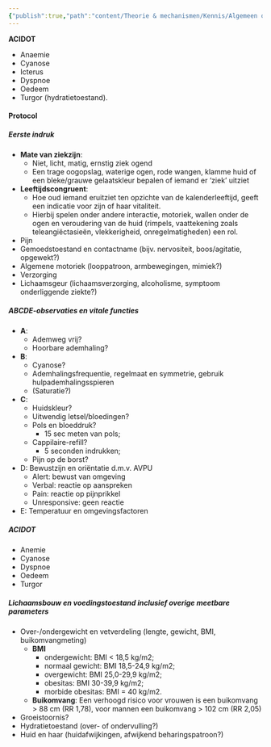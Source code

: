 ```yaml
---
{"publish":true,"path":"content/Theorie & mechanismen/Kennis/Algemeen onderzoek ACIDOT.md","permalink":"/content/theorie-and-mechanismen/kennis/algemeen-onderzoek-acidot/","tags":["PPG"]}
---
```





**ACIDOT**

- Anaemie
- Cyanose
- Icterus
- Dyspnoe
- Oedeem
- Turgor (hydratietoestand).



#### Protocol

##### Eerste indruk
- **Mate van ziekzijn**: 
	- Niet, licht, matig, ernstig ziek ogend
	- Een trage oogopslag, waterige ogen, rode wangen, klamme huid of een bleke/grauwe gelaatskleur bepalen of iemand er ‘ziek’ uitziet
- **Leeftijdscongruent**:
	- Hoe oud iemand eruitziet ten opzichte van de kalenderleeftijd, geeft een indicatie voor zijn of haar vitaliteit. 
	- Hierbij spelen onder andere interactie, motoriek, wallen onder de ogen en veroudering van de huid (rimpels, vaattekening zoals teleangiëctasieën, vlekkerigheid, onregelmatigheden) een rol.
- Pijn
- Gemoedstoestand en contactname (bijv. nervositeit, boos/agitatie, opgewekt?)
- Algemene motoriek (looppatroon, armbewegingen, mimiek?)
- Verzorging
- Lichaamsgeur (lichaamsverzorging, alcoholisme, symptoom onderliggende ziekte?)

##### ABCDE-observaties en vitale functies
- **A**: 
	- Ademweg vrij? 
	- Hoorbare ademhaling?
- **B**: 
	- Cyanose? 
	- Ademhalingsfrequentie, regelmaat en symmetrie, gebruik hulpademhalingsspieren
	- (Saturatie?)
- **C**: 
	- Huidskleur? 
	- Uitwendig letsel/bloedingen? 
	- Pols en bloeddruk? 
		- 15 sec meten van pols;
	- Cappilaire-refill?
		- 5 seconden indrukken;
	- Pijn op de borst?
- D: Bewustzijn en oriëntatie d.m.v. AVPU
	- Alert: bewust van omgeving
	- Verbal: reactie op aanspreken
	- Pain: reactie op pijnprikkel
	- Unresponsive: geen reactie
- E: Temperatuur en omgevingsfactoren
##### ACIDOT
- Anemie
- Cyanose
- Dyspnoe
- Oedeem
- Turgor

##### Lichaamsbouw en voedingstoestand inclusief overige meetbare parameters
- Over-/ondergewicht en vetverdeling (lengte, gewicht, BMI, buikomvangmeting)
	- **BMI**
		- ondergewicht: BMI < 18,5 kg/m2;
		- normaal gewicht: BMI 18,5-24,9 kg/m2;
		- overgewicht: BMI 25,0-29,9 kg/m2;
		- obesitas: BMI 30-39,9 kg/m2;
		- morbide obesitas: BMI = 40 kg/m2.
	- **Buikomvang**: Een verhoogd risico voor vrouwen is een buikomvang > 88 cm (RR 1,78), voor mannen een buikomvang > 102 cm (RR 2,05)
- Groeistoornis?
- Hydratietoestand (over- of ondervulling?)
- Huid en haar (huidafwijkingen, afwijkend beharingspatroon?)